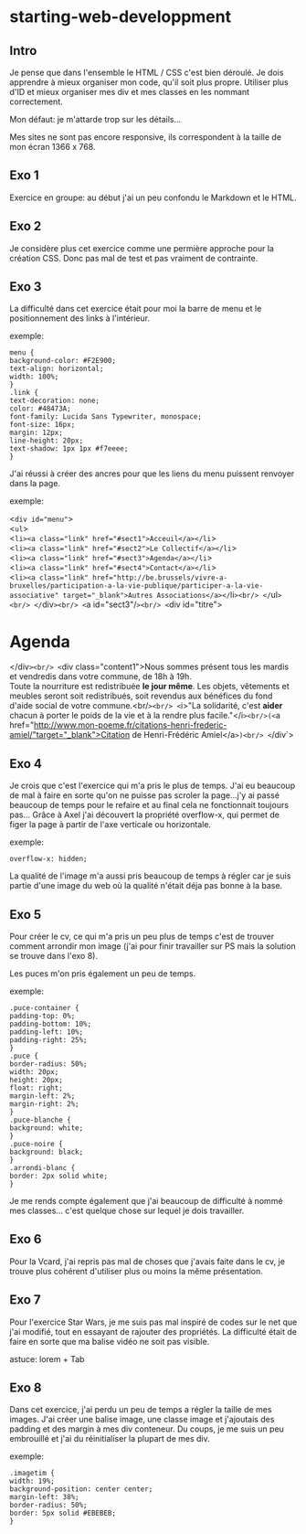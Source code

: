 # starting-web-developpment

Intro
-----

Je pense que dans l'ensemble le HTML / CSS c'est bien déroulé.
Je dois apprendre à mieux organiser mon code, qu'il soit plus propre.
Utiliser plus d'ID et mieux organiser mes div et mes classes en les
nommant correctement.

Mon défaut: je m'attarde trop sur les détails...

Mes sites ne sont pas encore responsive, ils correspondent à la taille de
mon écran 1366 x 768.


Exo 1
-----

Exercice en groupe: au début j'ai un peu confondu le Markdown et le HTML.

Exo 2
-----

Je considère plus cet exercice comme une permière approche pour la création CSS.
Donc pas mal de test et pas vraiment de contrainte. 


Exo 3
-----

La difficulté dans cet exercice était pour moi la barre de menu et le positionnement des 
links à l'intérieur.

exemple:

`menu {`<br/>
	`background-color: #F2E900;`<br/>
	`text-align: horizontal;`<br/>
	`width: 100%;`		<br/>
`}`<br/>
`.link {`<br/>
	`text-decoration: none;`<br/>
	`color: #48473A; `<br/>
	`font-family: Lucida Sans Typewriter, monospace;`<br/>
	`font-size: 16px;`<br/>
	`margin: 12px;`<br/>
	`line-height: 20px;`<br/>
	`text-shadow: 1px 1px #f7eeee;`<br/>
`}`<br/>

J'ai réussi à créer des ancres pour que les liens du menu puissent renvoyer dans la page.

exemple:

<`div id="menu"`><br/>
	<`ul`><br/>
		<`li><a class="link" href="#sect1">Acceuil</a></li`><br/>
		<`li><a class="link" href="#sect2">Le Collectif</a></li`><br/>
		<`li><a class="link" href="#sect3">Agenda</a></li`><br/>
		<`li><a class="link" href="#sect4">Contact</a></li`><br/>
		<`li><a class="link" href="http://be.brussels/vivre-a-bruxelles/participation-a-la-vie-publique/participer-a-la-vie-associative" target="_blank">Autres Associations</a></`li`><br/>
	</`ul`><br/>
</`div`><br/>
<`a id="sect3"/`><br/>
	<`div id="titre"><h1>Agenda</h1></div`><br/>
		<`div class="content1">Nous sommes présent tous les mardis et vendredis dans votre commune, de 18h à 19h.<br/> 
		Toute la nourriture est redistribuée <strong>le jour même</strong>. Les objets, vêtements et meubles seront soit redistribués, soit revendus aux bénéfices du fond d'aide social de votre commune.<br/`><br/>
		<`i>"La solidarité, c'est <strong>aider</strong> chacun à porter le poids de la vie et à la rendre plus facile."</i`><br/>(<`a href="http://www.mon-poeme.fr/citations-henri-frederic-amiel/"target="_blank">Citation de Henri-Frédéric Amiel</a`>)<br/>
<`/div`><br/>


Exo 4
-----

Je crois que c'est l'exercice qui m'a pris le plus de temps. J'ai eu beaucoup de mal à
faire en sorte qu'on ne puisse pas scroler la page...j'y ai passé beaucoup de temps pour 
le refaire et au final cela ne fonctionnait toujours pas... Grâce à Axel j'ai découvert
la propriété overflow-x, qui permet de figer la page à partir de l'axe verticale ou 
horizontale.

exemple:

`overflow-x: hidden;`

La qualité de l'image m'a aussi pris beaucoup de temps à régler car je suis partie d'une 
image du web où la qualité n'était déja pas bonne à la base. 

Exo 5
-----

Pour créer le cv, ce qui m'a pris un peu plus de temps c'est de trouver comment arrondir 
mon image (j'ai pour  finir travailler sur PS mais la solution se trouve dans l'exo 8).

Les puces m'on pris également un peu de temps.

exemple:

`.puce-container {`<br/>
	`padding-top: 0%;`<br/>
    `padding-bottom: 10%;`<br/>
    `padding-left: 10%;`<br/>
    `padding-right: 25%;`<br/>
`}`<br/>
 `.puce {`<br/>
    `border-radius: 50%;`<br/>
    `width: 20px;`<br/>
    `height: 20px;`<br/>
    `float: right;`<br/>
    `margin-left: 2%;`<br/>
    `margin-right: 2%;`<br/>
 `}`<br/>
  `.puce-blanche {`<br/>
 	`background: white;`<br/>
 `}`<br/>
  `.puce-noire {`<br/>
 	`background: black;`<br/>
 `}`<br/>
 `.arrondi-blanc {`<br/>
 	`border: 2px solid white;`<br/>
`}`<br/>

Je me rends compte également que j'ai beaucoup de difficulté à nommé mes classes...
c'est quelque chose sur lequel je dois travailler.


Exo 6
-----

Pour la Vcard, j'ai repris pas mal de choses que j'avais faite dans le cv, je
trouve plus cohérent d'utiliser plus ou moins la même présentation.


Exo 7
-----

Pour l'exercice Star Wars, je me suis pas mal inspiré de codes sur le net que j'ai 
modifié, tout en essayant de rajouter des propriétés. 
La difficulté était de faire en sorte que ma balise vidéo ne soit pas visible.

astuce:
lorem + Tab


Exo 8
-----

Dans cet exercice, j'ai perdu un peu de temps a régler la taille de mes images. 
J'ai créer une balise image, une classe image et j'ajoutais des padding 
et des margin à mes div conteneur. 
Du coups, je me suis un peu embrouillé et j'ai du réinitialiser la plupart de 
mes div.   

exemple:

`.imagetim {`<br/>
	`width: 19%;`<br/>
    `background-position: center center;`<br/>
    `margin-left: 38%;`<br/>
    `border-radius: 50%;`<br/>
    `border: 5px solid #EBEBEB;`<br/>
`}`<br/>

  